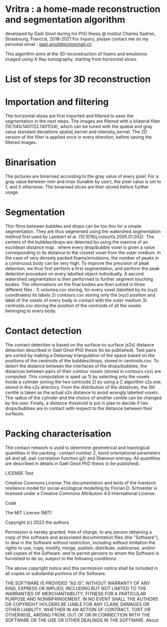 # Vritra : a home-made reconstruction and segmentation algorithm

developed by Gaël Ginot during his PhD thesis @ Institut Charles Sadron, Strasbourg, Francce, 2018-2021
For inquiry, please contact me on my personal email : gael.ginot@protonmail.ch


This algorithm aims at the 3D reconstruction of foams and emulsions imaged using X-Ray tomography, starting from horizontal slices.

# List of steps for 3D reconstruction

# Importation and filtering
The horizontal slices are first imported and filtered to ease the segmentation in the next steps. The images are filtered with a bilateral filter (10.1145/1401132.1401134), which can be tuned with the spatial and gray value standard deviations spatial_kernel and intensity_kernel. The 2D version of the filter is applied once in every direction, before saving the filtered images.

# Binarisation 
The pictures are binarised according to the gray value of every pixel. For a gray value between imin and imax (tunable by user), the pixel value is set to 1, and 0 otherwise. The binarised slices are then stored before further usage.

# Segmentation
Thin films between bubbles and drops can be too thin for a simple segmentation. They are thus segmented using the watershed segmentation method first used by Lambert et al. (10.1016/j.colsurfa.2005.01.002). The centers of the bubbles/drops are detected bu using the maxima of an euclidean distance map , where every drop/bubble voxel is given a value corresponding to its distance to the closest voxel from the outer medium. In the case of very densely packed foams/emulsions, the number of peaks in a continuous body can be very high. To improve the precision of peak detection, we thus first perform a first segmentation, and perform the peak detection procedure on every labelled object individually. A second watershed segmentation is then performed to further segment touching bodies. The informations on the final bodies are then sotred in three different files : 1) volumes.csv storing, for every voxel (labelled by its (xyz) coordinates) its labels 2) contours.csv storing only the (xyz) position and label of the voxels of every body in contact with the outer medium 3) centroids.csv storing the position of the centroids of all the voxels belonging to every body.

# Contact detection
The contact detection is based on the surface-to-surface (s2s) distance detection described in Gaël Ginot PhD thesis (to be published). Test pairs are sorted by making a Delaunay triangulation of the space based on the positions of the centroids of the bubbles/drops, stored in centroids.csv. To detect the distance between the interfaces of the drops/bubbles, the distances between pairs of their contour voxels (stored in contours.csv) are computed. This computation is sped up 1) by selecting only the voxels inside a cylinder joining the two centroids 2) by using a C algorithm s2s.exe, stored in the s2s directory. From the distribution of the distances, the 5th centile is taken as the actual s2s distance to avoid wrongly labelled voxels. The radius of the cylinder and the choice of another centile can be changed by the user. Finally, a distance threshold is put in plae to decide if two drops/bubbles are in contact with respect to the distance between their surfaces.

# Packing characterisation
The contact network is used to determine geometrical and topological quantities in the packing : contact number Z, bond orientational parameters q4 and q6, pair correlation function g2r and Shannon entropy. All quantities are described in details in Gaël Ginot PhD thesis (o be published).


LICENSE
Text

Creative Commons License
The documentation and texts of the livestock resilience model for social-ecological modelling by Florian D. Schneider is licensed under a Creative Commons Attribution 4.0 International License.

Code

The MIT License (MIT)

Copyright (c) 2022 the authors

Permission is hereby granted, free of charge, to any person obtaining a copy of this software and associated documentation files (the "Software"), to deal in the Software without restriction, including without limitation the rights to use, copy, modify, merge, publish, distribute, sublicense, and/or sell copies of the Software, and to permit persons to whom the Software is furnished to do so, subject to the following conditions:

The above copyright notice and this permission notice shall be included in all copies or substantial portions of the Software.

THE SOFTWARE IS PROVIDED "AS IS", WITHOUT WARRANTY OF ANY KIND, EXPRESS OR IMPLIED, INCLUDING BUT NOT LIMITED TO THE WARRANTIES OF MERCHANTABILITY, FITNESS FOR A PARTICULAR PURPOSE AND NONINFRINGEMENT. IN NO EVENT SHALL THE AUTHORS OR COPYRIGHT HOLDERS BE LIABLE FOR ANY CLAIM, DAMAGES OR OTHER LIABILITY, WHETHER IN AN ACTION OF CONTRACT, TORT OR OTHERWISE, ARISING FROM, OUT OF OR IN CONNECTION WITH THE SOFTWARE OR THE USE OR OTHER DEALINGS IN THE SOFTWARE.
About
